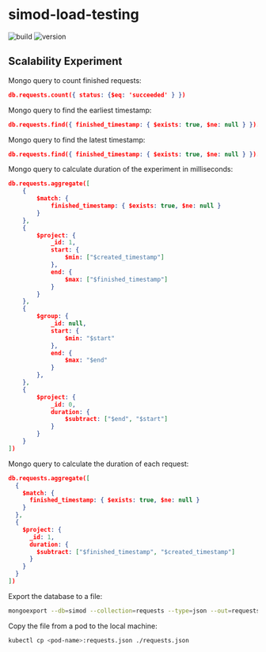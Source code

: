 # simod-load-testing

![build](https://github.com/AutomatedProcessImprovement/simod-load-testing/actions/workflows/build.yaml/badge.svg)
![version](https://img.shields.io/github/v/tag/AutomatedProcessImprovement/simod-load-testing)

## Scalability Experiment

Mongo query to count finished requests:

```json
db.requests.count({ status: {$eq: 'succeeded' } })
```

Mongo query to find the earliest timestamp:

```json
db.requests.find({ finished_timestamp: { $exists: true, $ne: null } }).sort({ created_timestamp: 1 }).limit(1)
```

Mongo query to find the latest timestamp:

```json
db.requests.find({ finished_timestamp: { $exists: true, $ne: null } }).sort({ finished_timestamp: -1 }).limit(1)
```

Mongo query to calculate duration of the experiment in milliseconds:

```json
db.requests.aggregate([
    {
        $match: {
            finished_timestamp: { $exists: true, $ne: null }
        }
    },
    {
        $project: {
            _id: 1,
            start: {
                $min: ["$created_timestamp"]
            },
            end: {
                $max: ["$finished_timestamp"]
            }
        }
    },
    {
        $group: {
            _id: null,
            start: {
                $min: "$start"
            },
            end: {
                $max: "$end"
            }
        },
    },
    {
        $project: {
            _id: 0,
            duration: {
                $subtract: ["$end", "$start"]
            }
        }
    }
])
```

Mongo query to calculate the duration of each request:

```json
db.requests.aggregate([
  {
    $match: {
      finished_timestamp: { $exists: true, $ne: null }
    }
  },
  {
    $project: {
      _id: 1,
      duration: {
        $subtract: ["$finished_timestamp", "$created_timestamp"]
      }
    }
  }
])
```

Export the database to a file:

```bash
mongoexport --db=simod --collection=requests --type=json --out=requests.json -u root -p example --authenticationDatabase=admin
```

Copy the file from a pod to the local machine:

```bash
kubectl cp <pod-name>:requests.json ./requests.json
```

